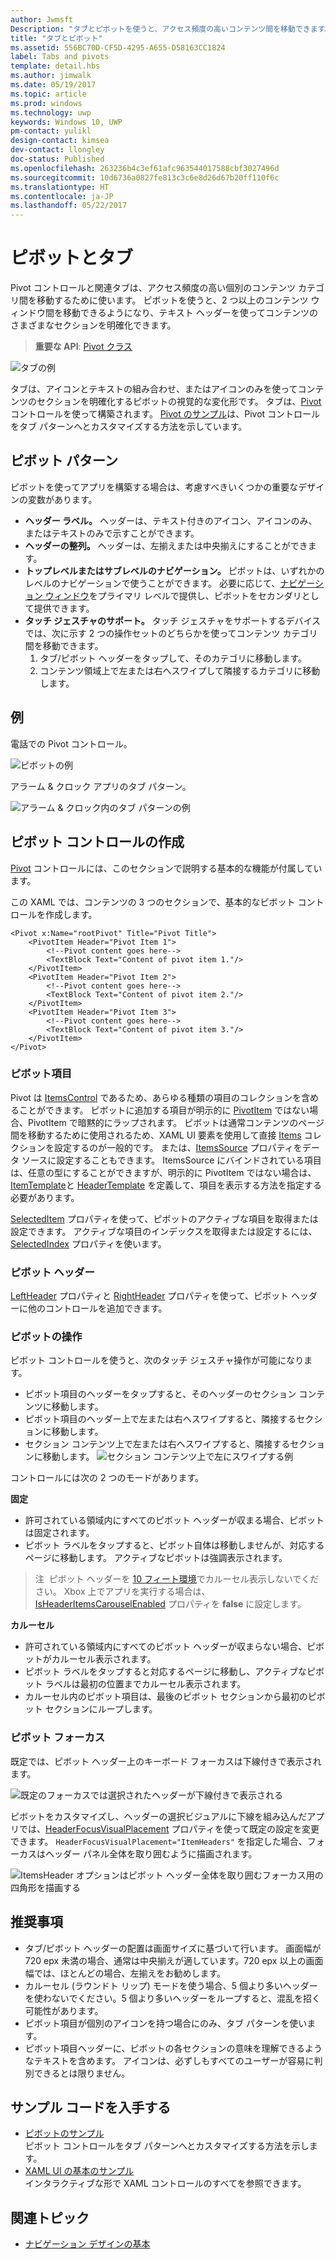 ```yaml
---
author: Jwmsft
Description: "タブとピボットを使うと、アクセス頻度の高いコンテンツ間を移動できます。"
title: "タブとピボット"
ms.assetid: 556BC70D-CF5D-4295-A655-D58163CC1824
label: Tabs and pivots
template: detail.hbs
ms.author: jimwalk
ms.date: 05/19/2017
ms.topic: article
ms.prod: windows
ms.technology: uwp
keywords: Windows 10, UWP
pm-contact: yulikl
design-contact: kimsea
dev-contact: llongley
doc-status: Published
ms.openlocfilehash: 263236b4c3ef61afc963544017588cbf3027496d
ms.sourcegitcommit: 10d6736a0827fe813c3c6e8d26d67b20ff110f6c
ms.translationtype: HT
ms.contentlocale: ja-JP
ms.lasthandoff: 05/22/2017
---
```

# <a name="pivot-and-tabs"></a>ピボットとタブ

<link rel="stylesheet" href="https://az835927.vo.msecnd.net/sites/uwp/Resources/css/custom.css">

Pivot コントロールと関連タブは、アクセス頻度の高い個別のコンテンツ カテゴリ間を移動するために使います。 ピボットを使うと、2 つ以上のコンテンツ ウィンドウ間を移動できるようになり、テキスト ヘッダーを使ってコンテンツのさまざまなセクションを明確化できます。

> **重要な API**: [Pivot クラス](https://msdn.microsoft.com/library/windows/apps/dn608241)

![タブの例](images/pivot_Hero_main.png)

タブは、アイコンとテキストの組み合わせ、またはアイコンのみを使ってコンテンツのセクションを明確化するピボットの視覚的な変化形です。 タブは、[Pivot](https://msdn.microsoft.com/library/windows/apps/xaml/windows.ui.xaml.controls.pivot.aspx) コントロールを使って構築されます。 [Pivot のサンプル](http://go.microsoft.com/fwlink/p/?LinkId=619903)は、Pivot コントロールをタブ パターンへとカスタマイズする方法を示しています。


## <a name="the-pivot-pattern"></a>ピボット パターン

ピボットを使ってアプリを構築する場合は、考慮すべきいくつかの重要なデザインの変数があります。

- **ヘッダー ラベル。**  ヘッダーは、テキスト付きのアイコン、アイコンのみ、またはテキストのみで示すことができます。
- **ヘッダーの整列。**  ヘッダーは、左揃えまたは中央揃えにすることができます。
- **トップレベルまたはサブレベルのナビゲーション。**  ピボットは、いずれかのレベルのナビゲーションで使うことができます。 必要に応じて、[ナビゲーション ウィンドウ](navigationview.md)をプライマリ レベルで提供し、ピボットをセカンダリとして提供できます。
- **タッチ ジェスチャのサポート。**  タッチ ジェスチャをサポートするデバイスでは、次に示す 2 つの操作セットのどちらかを使ってコンテンツ カテゴリ間を移動できます。
    1. タブ/ピボット ヘッダーをタップして、そのカテゴリに移動します。
    2. コンテンツ領域上で左または右へスワイプして隣接するカテゴリに移動します。

## <a name="examples"></a>例

電話での Pivot コントロール。

![ピボットの例](images/pivot_example.png)

アラーム & クロック アプリのタブ パターン。

![アラーム & クロック内のタブ パターンの例](images/tabs_alarms-and-clock.png)

## <a name="create-a-pivot-control"></a>ピボット コントロールの作成

[Pivot](https://msdn.microsoft.com/library/windows/apps/xaml/windows.ui.xaml.controls.pivot.aspx) コントロールには、このセクションで説明する基本的な機能が付属しています。

この XAML では、コンテンツの 3 つのセクションで、基本的なピボット コントロールを作成します。

```xaml
<Pivot x:Name="rootPivot" Title="Pivot Title">
    <PivotItem Header="Pivot Item 1">
        <!--Pivot content goes here-->
        <TextBlock Text="Content of pivot item 1."/>
    </PivotItem>
    <PivotItem Header="Pivot Item 2">
        <!--Pivot content goes here-->
        <TextBlock Text="Content of pivot item 2."/>
    </PivotItem>
    <PivotItem Header="Pivot Item 3">
        <!--Pivot content goes here-->
        <TextBlock Text="Content of pivot item 3."/>
    </PivotItem>
</Pivot>
```

### <a name="pivot-items"></a>ピボット項目

Pivot は [ItemsControl](https://msdn.microsoft.com/library/windows/apps/xaml/windows.ui.xaml.controls.itemscontrol.aspx) であるため、あらゆる種類の項目のコレクションを含めることができます。 ピボットに追加する項目が明示的に [PivotItem](https://msdn.microsoft.com/library/windows/apps/xaml/windows.ui.xaml.controls.pivotitem.aspx) ではない場合、PivotItem で暗黙的にラップされます。 ピボットは通常コンテンツのページ間を移動するために使用されるため、XAML UI 要素を使用して直接 [Items](https://msdn.microsoft.com/library/windows/apps/xaml/windows.ui.xaml.controls.itemscontrol.items.aspx) コレクションを設定するのが一般的です。 または、[ItemsSource](https://msdn.microsoft.com/library/windows/apps/xaml/windows.ui.xaml.controls.itemscontrol.itemssource.aspx) プロパティをデータ ソースに設定することもできます。 ItemsSource にバインドされている項目は、任意の型にすることができますが、明示的に PivotItem ではない場合は、[ItemTemplate](https://msdn.microsoft.com/library/windows/apps/xaml/windows.ui.xaml.controls.itemscontrol.itemtemplate.aspx)と [HeaderTemplate](https://msdn.microsoft.com/library/windows/apps/xaml/windows.ui.xaml.controls.pivot.headertemplate.aspx) を定義して、項目を表示する方法を指定する必要があります。

[SelectedItem](https://msdn.microsoft.com/library/windows/apps/xaml/windows.ui.xaml.controls.pivot.selecteditem.aspx) プロパティを使って、ピボットのアクティブな項目を取得または設定できます。 アクティブな項目のインデックスを取得または設定するには、[SelectedIndex](https://msdn.microsoft.com/library/windows/apps/xaml/windows.ui.xaml.controls.pivot.selectedindex.aspx) プロパティを使います。

### <a name="pivot-headers"></a>ピボット ヘッダー

[LeftHeader](https://msdn.microsoft.com/library/windows/apps/xaml/windows.ui.xaml.controls.pivot.leftheader.aspx) プロパティと [RightHeader](https://msdn.microsoft.com/library/windows/apps/xaml/windows.ui.xaml.controls.pivot.rightheader.aspx) プロパティを使って、ピボット ヘッダーに他のコントロールを追加できます。

### <a name="pivot-interaction"></a>ピボットの操作

ピボット コントロールを使うと、次のタッチ ジェスチャ操作が可能になります。

-   ピボット項目のヘッダーをタップすると、そのヘッダーのセクション コンテンツに移動します。
-   ピボット項目のヘッダー上で左または右へスワイプすると、隣接するセクションに移動します。
-   セクション コンテンツ上で左または右へスワイプすると、隣接するセクションに移動します。
![セクション コンテンツ上で左にスワイプする例](images/pivot_w_hand.png)

コントロールには次の 2 つのモードがあります。

**固定**

-   許可されている領域内にすべてのピボット ヘッダーが収まる場合、ピボットは固定されます。
-   ピボット ラベルをタップすると、ピボット自体は移動しませんが、対応するページに移動します。 アクティブなピボットは強調表示されます。

> 注&nbsp;&nbsp;ピボット ヘッダーを [10 フィート環境](../input-and-devices/designing-for-tv.md)でカルーセル表示しないでください。 Xbox 上でアプリを実行する場合は、[IsHeaderItemsCarouselEnabled](https://docs.microsoft.com/uwp/api/Windows.UI.Xaml.Controls.Pivot#Windows_UI_Xaml_Controls_Pivot_IsHeaderItemsCarouselEnabled) プロパティを **false** に設定します。


**カルーセル**

-   許可されている領域内にすべてのピボット ヘッダーが収まらない場合、ピボットがカルーセル表示されます。
-   ピボット ラベルをタップすると対応するページに移動し、アクティブなピボット ラベルは最初の位置までカルーセル表示されます。
-   カルーセル内のピボット項目は、最後のピボット セクションから最初のピボット セクションにループします。

### <a name="pivot-focus"></a>ピボット フォーカス

既定では、ピボット ヘッダー上のキーボード フォーカスは下線付きで表示されます。

![既定のフォーカスでは選択されたヘッダーが下線付きで表示される](images/pivot_focus_selectedHeader.png)

ピボットをカスタマイズし、ヘッダーの選択ビジュアルに下線を組み込んだアプリでは、[HeaderFocusVisualPlacement](https://docs.microsoft.com/uwp/api/windows.ui.xaml.controls.pivot#Windows_UI_Xaml_Controls_Pivot_HeaderFocusVisualPlacement) プロパティを使って既定の設定を変更できます。 `HeaderFocusVisualPlacement="ItemHeaders"` を指定した場合、フォーカスはヘッダー パネル全体を取り囲むように描画されます。

![ItemsHeader オプションはピボット ヘッダー全体を取り囲むフォーカス用の四角形を描画する](images/pivot_focus_headers.png)

## <a name="recommendations"></a>推奨事項

-   タブ/ピボット ヘッダーの配置は画面サイズに基づいて行います。 画面幅が 720 epx 未満の場合、通常は中央揃えが適しています。720 epx 以上の画面幅では、ほとんどの場合、左揃えをお勧めします。
-   カルーセル (ラウンドト リップ) モードを使う場合、5 個より多いヘッダーを使わないでください。5 個より多いヘッダーをループすると、混乱を招く可能性があります。
-   ピボット項目が個別のアイコンを持つ場合にのみ、タブ パターンを使います。
-   ピボット項目ヘッダーに、ピボットの各セクションの意味を理解できるようなテキストを含めます。 アイコンは、必ずしもすべてのユーザーが容易に判別できるとは限りません。

## <a name="get-the-sample-code"></a>サンプル コードを入手する
- [ピボットのサンプル](http://go.microsoft.com/fwlink/p/?LinkId=619903)<br/>
    ピボット コントロールをタブ パターンへとカスタマイズする方法を示します。
- [XAML UI の基本のサンプル](https://github.com/Microsoft/Windows-universal-samples/blob/master/Samples/XamlUIBasics)<br/>
    インタラクティブな形で XAML コントロールのすべてを参照できます。

## <a name="related-topics"></a>関連トピック
- [ナビゲーション デザインの基本](../layout/navigation-basics.md)
